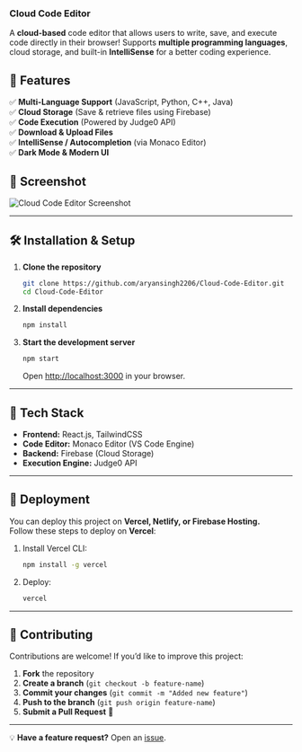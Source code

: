 ### Cloud Code Editor 

A **cloud-based** code editor that allows users to write, save, and execute code directly in their browser! Supports **multiple programming languages**, cloud storage, and built-in **IntelliSense** for a better coding experience.  

## 🌟 Features  

✅ **Multi-Language Support** (JavaScript, Python, C++, Java)  
✅ **Cloud Storage** (Save & retrieve files using Firebase)  
✅ **Code Execution** (Powered by Judge0 API)  
✅ **Download & Upload Files**  
✅ **IntelliSense / Autocompletion** (via Monaco Editor)  
✅ **Dark Mode & Modern UI**  

 
## 📸 Screenshot  

![Cloud Code Editor Screenshot](![image](https://github.com/user-attachments/assets/6614ea4c-57fc-4c89-ad45-0335bc829025)
) <!-- Add a real screenshot -->

---

## 🛠️ Installation & Setup  

1. **Clone the repository**  
   ```sh
   git clone https://github.com/aryansingh2206/Cloud-Code-Editor.git
   cd Cloud-Code-Editor
   ```

2. **Install dependencies**  
   ```sh
   npm install
   ```

3. **Start the development server**  
   ```sh
   npm start
   ```
   Open [http://localhost:3000](http://localhost:3000) in your browser.  

---

## 🔧 Tech Stack  

- **Frontend:** React.js, TailwindCSS  
- **Code Editor:** Monaco Editor (VS Code Engine)  
- **Backend:** Firebase (Cloud Storage)  
- **Execution Engine:** Judge0 API  

---

## 🚀 Deployment  

You can deploy this project on **Vercel, Netlify, or Firebase Hosting.**  
Follow these steps to deploy on **Vercel**:  

1. Install Vercel CLI:  
   ```sh
   npm install -g vercel
   ```  
2. Deploy:  
   ```sh
   vercel
   ```  

---

## 🤝 Contributing  

Contributions are welcome! If you’d like to improve this project:  

1. **Fork** the repository  
2. **Create a branch** (`git checkout -b feature-name`)  
3. **Commit your changes** (`git commit -m "Added new feature"`)  
4. **Push to the branch** (`git push origin feature-name`)  
5. **Submit a Pull Request** 🚀  

---

💡 **Have a feature request?** Open an [issue](https://github.com/aryansingh2206/Cloud-Code-Editor/issues).  
